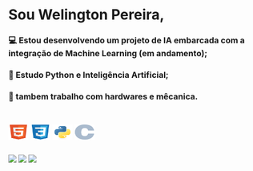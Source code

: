 # Sou Welington Pereira,  

### 💻 Estou desenvolvendo um projeto de IA embarcada com a integração de Machine Learning (em andamento);  
### 📖 Estudo Python e Inteligência Artificial;  
### 🦾 tambem trabalho com hardwares e mêcanica.

##

<div>
<a href="https://github.com/Wellington P. Silva"></a>
  
<div style="display: inline_block"><br>
  <img align="center" alt="Wellington-HTML" height="30" width="40" src="https://raw.githubusercontent.com/devicons/devicon/master/icons/html5/html5-original.svg">
  <img align="center" alt="Wellington-CSS" height="30" width="40" src="https://raw.githubusercontent.com/devicons/devicon/master/icons/css3/css3-original.svg">
  <img align="center" alt="Wellington-Python" height="30" width="40" src="https://raw.githubusercontent.com/devicons/devicon/master/icons/python/python-original.svg">
  <img align="center" alt="Wellington-HTML" height="30" width="40" src="https://raw.githubusercontent.com/devicons/devicon/master/icons/C/C-original.svg">

</div>
  
  ##
 
<div>
  <a href="https://www.linkedin.com/in/rafaella-ballerini-45875016a" target="_blank"><img src="https://img.shields.io/badge/-LinkedIn-%230077B5?style=for-the-badge&logo=linkedin&logoColor=white" target="_blank"></a> 
  <a href="https://www.linkedin.com/in/rafaella-ballerini-45875016a" target="_blank"><img src="https://img.shields.io/badge/-LinkedIn-%230077B5?style=for-the-badge&logo=linkedin&logoColor=white" target="_blank"></a> 
  <a href="https://https://www.workana.com/talent/profile" target="_blank"><img src="https://img.shields.io/badge/-LinkedIn-%230077B5?style=for-the-badge&logo=linkedin&logoColor=white" target="_blank"></a> 
</div>  
</div>
